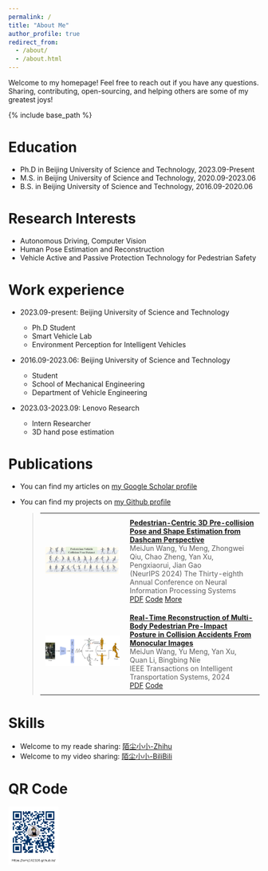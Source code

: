 ```yaml
---
permalink: /
title: "About Me"
author_profile: true
redirect_from: 
  - /about/
  - /about.html
---
```


Welcome to my homepage! Feel free to reach out if you have any questions. Sharing, contributing, open-sourcing, and helping others are some of my greatest joys!

{% include base_path %}

Education
======
* Ph.D in Beijing University of Science and Technology, 2023.09-Present
* M.S. in Beijing University of Science and Technology, 2020.09-2023.06
* B.S. in Beijing University of Science and Technology, 2016.09-2020.06

Research Interests
======
* Autonomous Driving, Computer Vision
* Human Pose Estimation and Reconstruction
* Vehicle Active and Passive Protection Technology for Pedestrian Safety

Work experience
======
* 2023.09-present: Beijing University of Science and Technology
  * Ph.D Student
  * Smart Vehicle Lab 
  * Environment Perception for Intelligent Vehicles
    
* 2016.09-2023.06: Beijing University of Science and Technology
  * Student
  * School of Mechanical Engineering
  * Department of Vehicle Engineering

* 2023.03-2023.09: Lenovo Research
  * Intern Researcher
  * 3D hand pose estimation
  
Publications
======
* You can find my articles on [my Google Scholar profile](https://scholar.google.com/citations?user=Ganf8zgAAAAJ&hl=zh-CN)
* You can find my projects on [my Github profile](https://github.com/wmj142326)
  
  > <style>
  >   table {
  >     width: 100%;
  >     border-collapse: collapse;
  >   }
  >   td {
  >     padding: 10px;
  >   }
  >   img {
  >     max-width: 150px;
  >     height: auto;
  >   }
  >   table, td {
  >     border: none;
  >   }
  > </style>
  > 
  > <table>
  >   <tr>
  >     <td><img src="../images/PVCP.png" alt="PVCP" width="150" height="auto"></td>
  >     <td>
  >       <a href="https://scholar.google.com/scholar?hl=zh-CN&as_sdt=0%2C5&q=Pedestrian-Centric+3D+Pre-collision+Pose+and+Shape+Estimation+from+Dashcam+Perspective&btnG="><strong>Pedestrian-Centric 3D Pre-collision Pose and Shape Estimation from Dashcam Perspective</strong></a><br>
  >       MeiJun Wang, Yu Meng, Zhongwei Qiu, Chao Zheng, Yan Xu, Pengxiaorui, Jian Gao<br>
  >       (NeurIPS 2024) The Thirty-eighth Annual Conference on Neural Information Processing Systems<br>
  >       <a href="https://openreview.net/pdf?id=ldvfaYzG35">PDF</a> 
  >       <a href="https://github.com/wmj142326/PVCP">Code</a> 
  >       <a href="https://neurips.cc/virtual/2024/poster/93814">More</a>
  >     </td>
  >   </tr>
  >   <tr>
  >     <td><img src="../images/MBPR.png" alt="MBPR" width="150" height="auto"></td>
  >     <td>
  >       <a href="https://scholar.google.com/scholar?hl=zh-CN&as_sdt=0%2C5&q=Real-Time+Reconstruction+of+Multi-Body+Pedestrian+Pre-Impact+Posture+in+Collision+Accidents+From+Monocular+Images&btnG="><strong>Real-Time Reconstruction of Multi-Body Pedestrian Pre-Impact Posture in Collision Accidents From Monocular Images</strong></a><br>
  >       MeiJun Wang, Yu Meng, Yan Xu, Quan Li, Bingbing Nie<br>
  >       IEEE Transactions on Intelligent Transportation Systems, 2024<br>
  >       <a href="https://ieeexplore.ieee.org/abstract/document/10746249">PDF</a> 
  >       <a href="https://github.com/wmj142326/MBPR">Code</a>
  >     </td>
  >   </tr>
  > </table>

  
Skills
======
* Welcome to my reade sharing: [陌尘小小-Zhihu](https://www.zhihu.com/people/mochenxiaoxiao)
* Welcome to my video sharing: [陌尘小小-BiliBili](https://space.bilibili.com/384233049)

QR Code
======
  <img src="../images/QR_code.png" alt="QR code" style="width: 20%; height: auto;" />
